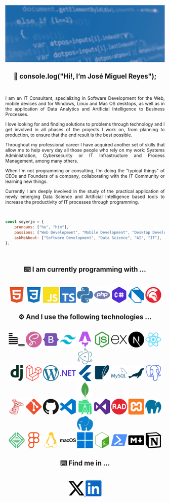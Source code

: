<img src="./assets/github-profile-banner.jpg" />

<h2 align="center">
    👋 console.log("Hi!, I’m José Miguel Reyes");
</h2>

<br/>

<p align="justify">
I am an IT Consultant, specializing in Software Development for the Web, mobile devices and for Windows, Linux and Mac OS desktops, as well as in the application of Data Analytics and Artificial Intelligence to Business Processes.
</p>

<p align="justify">
I love looking for and finding solutions to problems through technology and I get involved in all phases of the projects I work on, from planning to production, to ensure that the end result is the best possible.
</p>

<p align="justify">
Throughout my professional career I have acquired another set of skills that allow me to help every day all those people who rely on my work: Systems Administration, Cybersecurity or IT Infrastructure and Process Management, among many others.
</p>

<p align="justify">
When I'm not programming or consulting, I'm doing the "typical things" of CEOs and Founders of a company, collaborating with the IT Community or learning new things.
</p>

<p align="justify">
Currently I am deeply involved in the study of the practical application of newly emerging Data Science and Artificial Intelligence based tools to increase the productivity of IT processes through programming.
</p>

<br/>

```javascript
const seyerjo = {
    pronouns: ["he", "him"],
    passions: ["Web Development", "Mobile Development", "Desktop Development", "Data Science", "AI"],
    askMeAbout: ["Software Development", "Data Science", "AI", "IT"],
};
```
<br/>

<h2 align="center">
    ⌨️ I am currently programming with ...
</h2>

<br/>

<div align="center">
    <img src="./assets/html5.svg" alt="HTML5" height="50px" title="HTML5" />
    <img src="./assets/css3.svg" alt="CSS3" height="50px" title="CSS3" />
    <img src="./assets/javascript.svg" alt="JavaScript" height="50px" title="JavaScript" />
    <img src="./assets/typescript.svg" alt="TypeScript" height="50px" title="TypeScript" />
    <img src="./assets/python.svg" alt="Python" height="50px" title="Python" />
    <img src="./assets/php.svg" alt="PHP" height="50px" title="PHP" />
    <img src="./assets/csharp.svg" alt="C#" height="50px" title="C#" />
    <img src="./assets/dart.svg" alt="Dart" height="50px" title="Dart" />
    <img src="./assets/delphi.svg" alt="Object Pascal - Delphi" height="50px" title="Object Pascal - Delphi" />
</div>

<h2 align="center">
    ⚙️ And I use the following technologies ...
</h2>

<br/>

<div align="center">
    <img src="./assets/bem.svg" alt="BEM" height="50px" />
    <img src="./assets/sass.svg" alt="Sass" height="50px" />
    <img src="./assets/bootstrap.svg" alt="Bootstrap" height="50px" />
    <img src="./assets/tailwindcss.svg" alt="Tailwind CSS" height="50px" />
    <img src="./assets/astro.svg" alt="Astro" height="50px" />
    <img src="./assets/nodedotjs.svg" alt="Node.JS" height="50px" />
    <img src="./assets/express.svg" alt="Express.JS" height="50px" />
    <img src="./assets/nextdotjs.svg" alt="Next.JS" height="50px" />
    <img src="./assets/react.svg" alt="React.JS & React Native" height="50px" />
    <img src="./assets/electron.svg" alt="Electron" height="50px" />
</div>

<div align="center">
    <img src="./assets/django.svg" alt="Django" height="50px" />
    <img src="./assets/laravel.svg" alt="Laravel" height="50px" />
    <img src="./assets/wordpress.svg" alt="WordPress Core" height="50px" />
    <img src="./assets/dotnet.svg" alt=".NET" height="50px" />
    <img src="./assets/flutter.svg" alt="Flutter" height="50px" />
    <img src="./assets/sqlite.svg" alt="SQLite" height="50px" />
    <img src="./assets/mysql.svg" alt="MySQL" height="50px" />
    <img src="./assets/mariadb.svg" alt="MariaDB.JS" height="50px" />
    <img src="./assets/postgresql.svg" alt="PostgreSQL" height="50px" />
    <img src="./assets/mongodb.svg" alt="MongoDB" height="50px" />
</div>

<div align="center">
    <img src="./assets/microsoftsqlserver.svg" alt="Microsoft SQL Server" height="50px" />
    <img src="./assets/git.svg" alt="Git" height="50px" />
    <img src="./assets/github.svg" alt="GitHub" height="50px" />
    <img src="./assets/visualstudiocode.svg" alt="Visual Studio Code" height="50px" />
    <img src="./assets/androidstudio.svg" alt="Android Studio" height="50px" />
    <img src="./assets/visualstudio.svg" alt="Visual Studio" height="50px" />
    <img src="./assets/radstudio.svg" alt="RAD Studio" height="50px" />
    <img src="./assets/xampp.svg" alt="XAMPP" height="50px" />
    <img src="./assets/mamp.svg" alt="MAMP" height="50px" />
    <img src="./assets/laragon.svg" alt="Laragon" height="50px" />
</div>

<div align="center">
    <img src="./assets/local.svg" alt="Local by Flywheel" height="50px" />
    <img src="./assets/figma.svg" alt="Figma" height="50px" />
    <img src="./assets/linux.svg" alt="Linux" height="50px" />
    <img src="./assets/macos.svg" alt="MacOS" height="50px" />
    <img src="./assets/windows.svg" alt="Windows" height="50px" />
    <img src="./assets/gnubash.svg" alt="GNU Bash" height="50px" />
    <img src="./assets/powershell.svg" alt="Powershell" height="50px" />
    <img src="./assets/markdown.svg" alt="Markdown" height="50px" />
    <img src="./assets/notion.svg" alt="Notion" height="50px" />
</div>

<h2 align="center">
    ⌨️ Find me in ...
</h2>

<br/>

<div align="center">
    <a href="https://twitter.com/seyerjo" target="_blank">
        <img src="./assets/x.svg" alt="X (Twitter)" height="50px" />
    </a>
    <a href="https://www.linkedin.com/in/josem-reyes" target="_blank">
        <img src="./assets/linkedin.svg" alt="LinkedIn" height="50px" />
    </a>
</div>

